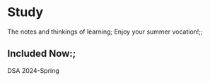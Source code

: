 # Study
The notes and thinkings of learning;
Enjoy your summer vocation!;;
## Included Now:;
DSA 2024-Spring
